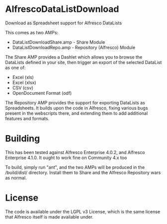 AlfrescoDataListDownload
========================

Download as Spreadsheet support for Alfresco DataLists

This comes as two AMPs:
 * DataListDownloadShare.amp - Share Module
 * DataListDownloadRepo.amp - Repository (Alfresco) Module

The Share AMP provides a Dashlet which allows you to browse the DataLists
defined in your site, then trigger an export of the selected DataList
as one of:
 * Excel (xls)
 * Excel (xlsx)
 * CSV (csv)
 * OpenDocument Format (odf)

The Repository AMP provides the support for exporting DataLists as
Spreadsheets. It builds upon the code in Alfresco, fixing various bugs
present in the webscripts there, and extending them to add additional
features and formats.


Building
========
This has been tested against Alfresco Enterprise 4.0.2, and Alfresco 
Enterprise 4.1.0. It ought to work fine on Community 4.x too

To build, simply run "ant", and the two AMPs will be produced in
the /build/dist/ directory. Install them to Share and the Alfresco Repository
wars as normal.

License
=======
The code is available under the LGPL v3 License, which is the same license
that Alfresco itself is made available under.
